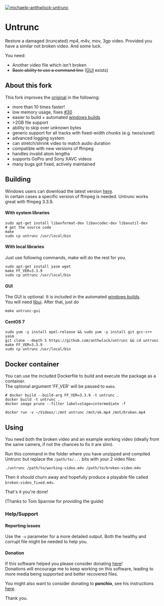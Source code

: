 [![michaelp-anthwlock-untrunc](https://snapcraft.io//michaelp-anthwlock-untrunc/badge.svg)](https://snapcraft.io/michaelp-anthwlock-untrunc)

Untrunc
=======

Restore a damaged (truncated) mp4, m4v, mov, 3gp video. Provided you have a similar not broken video. And some luck.

You need:

* Another video file which isn't broken
* ~~Basic ability to use a command line~~ ([GUI](#GUI) exists)

## About this fork
This fork improves the [original](https://github.com/ponchio/untrunc) in the following:
* more than 10 times faster!
* low memory usage, fixes [#30](https://github.com/ponchio/untrunc/issues/30#issuecomment-143744821)
* easier to build + automated [windows builds](https://github.com/anthwlock/untrunc/releases/latest)
* \>2GB file support
* ability to skip over unknown bytes
* generic support for all tracks with fixed-width chunks (e.g. twos/sowt)
* advanced logging system
* can stretch/shrink video to match audio duration
* compatible with new versions of ffmpeg
* handles invalid atom lengths
* supports GoPro and Sony XAVC videos
* many bugs got fixed, actively maintained

## Building

Windows users can download the latest version [here](https://github.com/anthwlock/untrunc/releases/latest).\
In certain cases a specific version of ffmpeg is needed. Untrunc works great with ffmpeg 3.3.9.

#### With system libraries

	sudo apt-get install libavformat-dev libavcodec-dev libavutil-dev
	# get the source code
	make
	sudo cp untrunc /usr/local/bin

#### With local libraries

Just use following commands, make will do the rest for you.

	sudo apt-get install yasm wget
	make FF_VER=3.3.9
	sudo cp untrunc /usr/local/bin

#### GUI

The GUI is optional. It is included in the automated [windows builds](https://github.com/anthwlock/untrunc/releases/latest).\
You will need [libui](https://github.com/andlabs/libui). After that, just do

	make untrunc-gui

#### CentOS 7

	sudo yum -y install epel-release && sudo yum -y install git gcc-c++ yasm
	git clone --depth 5 https://github.com/anthwlock/untrunc && cd untrunc
	make FF_VER=3.3.9
	sudo cp untrunc /usr/local/bin

## Docker container

You can use the included Dockerfile to build and execute the package as a container.\
The optional argument 'FF_VER' will be passed to `make`.

	# docker build --build-arg FF_VER=3.3.9 -t untrunc .
	docker build -t untrunc .
	docker image prune --filter label=stage=intermediate -f

	docker run -v ~/Videos/:/mnt untrunc /mnt/ok.mp4 /mnt/broken.mp4

## Using

You need both the broken video and an example working video (ideally from the same camera, if not the chances to fix it are slim).

Run this command in the folder where you have unzipped and compiled Untrunc but replace the `/path/to/...` bits with your 2 video files:

	./untrunc /path/to/working-video.m4v /path/to/broken-video.m4v

Then it should churn away and hopefully produce a playable file called `broken-video_fixed.m4v`.

That's it you're done!

(Thanks to Tom Sparrow for providing the guide)


### Help/Support

#### Reporting issues
Use the `-v` parameter for a more detailed output. Both the healthy and corrupt file might be needed to help you.

#### Donation
If this software helped you please consider donating [here](https://www.paypal.me/anthwlock)!\
Donations will encourage me to keep working on this software, leading to more media being supported and better recovered files.

You might also want to consider donating to **ponchio**, see his instructions [here](https://github.com/ponchio/untrunc#helpsupport).

Thank you.
